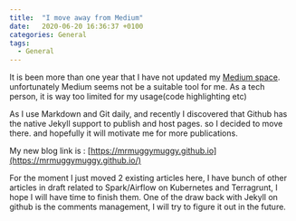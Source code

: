 ```yaml
---
title:  "I move away from Medium"
date:   2020-06-20 16:36:37 +0100
categories: General
tags:
  - General
---
```


It is been more than one year that I have not updated my [Medium space](https://medium.com/@mrmug). unfortunately Medium seems not be a suitable tool for me. As a tech person, it is way too limited for my usage(code highlighting etc)

As I use Markdown and Git daily, and recently I discovered that Github has the native Jekyll support to publish and host pages. so I decided to move there. and hopefully it will motivate me for more publications.

My new blog link is : [https://mrmuggymuggy.github.io](https://mrmuggymuggy.github.io/)

For the moment I just moved 2 existing articles here, I have bunch of other articles in draft related to Spark/Airflow on Kubernetes and Terragrunt, I hope I will have time to finish them. One of the draw back with Jekyll on github is the comments management, I will try to figure it out in the future.